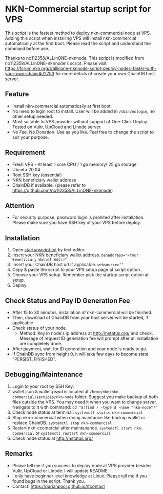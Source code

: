 # NKN-Commercial startup script for VPS

This script is the fastest method to deploy nkn-commercial node at VPS. 
Adding this script when installing VPS will install nkn-commercial automatically at the first boot.
Please read the script and understand the command before use.

Thanks to no112358/ALLinONE-nknnode. This script is modified from no112358/ALLinONE-nknnode's script.
Please visit https://forum.nkn.org/t/allinone-nknnode-script-deploy-nodes-faster-with-your-own-chaindb/2753 for more details of create your own ChainDB host server. 

## Feature
- Install nkn-commercial automatically at first boot. 
- No need to login root to install. User will be added in `/sbin/nologin`, no other setup needed.
- Most suitable to VPS provider without support of One-Click Deploy. Tested on Vultr, UpCloud and Linode server.
- No Fee, No Donation.  Use as you like. Feel free to change the script to suit your purpose. 

## Requirement
- Fresh VPS - At least 1 core CPU / 1 gb memory/ 25 gb storage
- Ubuntu 20.04
- Root SSH key (essential)
- NKN beneficiary wallet address
- ChainDB if available. (please refer to https://github.com/no112358/ALLinONE-nknnode)

## Attention
- For security purpose, password login is prohited after installation. Please make sure you have SSH key of your VPS before deploy. 

## Installation
1. Open [startupscript.txt](https://github.com/durianpool/nkn-commercial/blob/main/startupscript.txt) by text editor. 
2. Insert your NKN beneficiary wallet address. `benaddress="<Your Beneficiary Wallet Addr>"`
3. Insert your ChainDB host url if applicable. `websource=""`
4. Copy & paste the script to your VPS setup page at script option.
5. Choose your VPS setup. Remember pick the startup script option at setup.
6. Deploy

## Check Status and Pay ID Generation Fee
- After 15 to 30  minutes, installation of nkn-commercial will be finished. 
- Then, download of ChainDB from your host server will be started, if applicable. 
- Check status of your node.
   - Method: Key in node's ip address at http://nstatus.org/ and check. Message of request ID generation fee will prompt after all installation are completely done.
- After payment,  wait for ID generation and your node is ready to go.
- If ChainDB sync from height 0, it will take few days to become state "PERSIST_FINISHED".

## Debugging/Maintenance
1. Login to your root by SSH Key.
2. wallet.json & wallet.pswd is located at `/home/nkn/nkn-commercial/services/nkn-node` folder. Suggest you make backup of both files outside the VPS. You may need it when you want to change server. Navigate to it with command: `cd "$(find / -type d -name "nkn-node")"`
3.  Check node status at terminal. `systemctl status nkn-commercial`
4. Stop nkn-commercial when doing maintance like backup wallet or replace ChainDB. `systemctl stop nkn-commercial`
5. Restart nkn-ccomercial after maintanance. `systemctl start nkn-commercial` or `systemctl restart nkn-commercial`
6. Check node status at http://nstatus.org/

## Remarks
- Please tell me if you success to deploy node at VPS provider besides Vultr, UpCloud or Linode. I will update README.
- I only have beginner level knowledge at Linux. Please tell me if you found bugs in the script. Thank you. 
- Contact: https://durianpool.github.io/#contact
